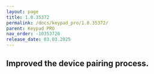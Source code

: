 ```yaml
---
layout: page
title: 1.0.35372
permalink: /docs/keypad_pro/1.0.35372/
parent: Keypad PRO
nav_order: -10353720
release_date: 03.03.2025
---
```


## Improved the device pairing process.
